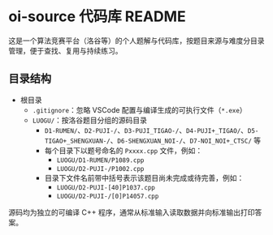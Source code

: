 # oi-source 代码库 README

这是一个算法竞赛平台（洛谷等）的个人题解与代码库，按题目来源与难度分目录管理，便于查找、复用与持续练习。

## 目录结构
- 根目录
  - `.gitignore`：忽略 VSCode 配置与编译生成的可执行文件（`*.exe`）
  - `LUOGU/`：按洛谷题目分组的源码目录
    - `D1-RUMEN/`、`D2-PUJI-/`、`D3-PUJI_TIGAO-/`、`D4-PUJI+_TIGAO/`、`D5-TIGAO+_SHENGXUAN-/`、`D6-SHENGXUAN_NOI-/`、`D7-NOI_NOI+_CTSC/` 等
    - 每个目录下以题号命名的 `Pxxxx.cpp` 文件，例如：
      - `LUOGU/D1-RUMEN/P1089.cpp`
      - `LUOGU/D2-PUJI-/P1002.cpp`
    - 目录下文件名前带中括号表示该题目尚未完成或待完善，例如：
      - `LUOGU/D2-PUJI-[40]P1037.cpp`
      - `LUOGU/D2-PUJI-/[0]P14057.cpp`

源码均为独立的可编译 C++ 程序，通常从标准输入读取数据并向标准输出打印答案。